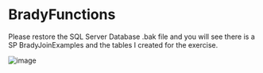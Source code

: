 # BradyFunctions
Please restore the SQL Server Database .bak file and you will see there is a SP BradyJoinExamples and the tables I created for the exercise.

![image](https://user-images.githubusercontent.com/7123294/158036080-563c7a18-c8ea-4b93-a4c5-064786feda49.png)
